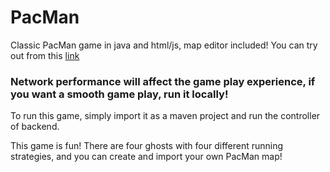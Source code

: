 # PacMan
Classic PacMan game in java and html/js, map editor included!
You can try out from this [link](https://pacman-team-dragonball.herokuapp.com/) 
### Network performance will affect the game play experience, if you want a smooth game play, run it locally!
To run this game, simply import it as a maven project and run the controller of backend.

This game is fun! There are four ghosts with four different running strategies, and you can create and import your own PacMan map!
